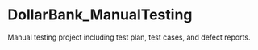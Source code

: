 # DollarBank_ManualTesting
Manual testing project including test plan, test cases, and defect reports.
